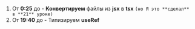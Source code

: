 1) От **0:25** до - **Конвертируем** файлы из **jsx** в **tsx** `(но Я это **сделал** в **21** уроке)`
2) От **19:40** до - Типизируем **useRef**

<!-- Надо пересмотреть чтобы дописать тут ! -->